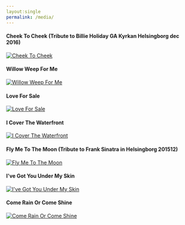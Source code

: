 ```yaml
---
layout:single
permalink: /media/
---
```


#### Cheek To Cheek (Tribute to Billie Holiday GA Kyrkan Helsingborg dec 2016)
[![Cheek To Cheek](http://img.youtube.com/vi/BqnJwBuJz0w/0.jpg)](https://youtu.be/BqnJwBuJz0w "Cheek To Cheek") 



#### Willow Weep For Me 
[![Willow Weep For Me](http://img.youtube.com/vi/JjiIvVANUbA/3.jpg)](https://youtu.be/JjiIvVANUbA "Willow Weep For Me") 


#### Love For Sale
[![Love For Sale](http://img.youtube.com/vi/K0wEcOOy5M8/3.jpg)](https://youtu.be/K0wEcOOy5M8 "Love For Sale") 

#### I Cover The Waterfront
[![I Cover The Waterfront](http://img.youtube.com/vi/Sh2a1eZThgc/3.jpg)](https://youtu.be/Sh2a1eZThgc "I Cover The Waterfront") 




#### Fly Me To The Moon (Tribute to Frank Sinatra in Helsingborg 201512)
<!--with John Venkiah piano, Kristoffer Rostedt drums and Niklas Uhrberg clarinet/sax -->

[![Fly Me To The Moon](http://img.youtube.com/vi/zcx--mUSjOA/3.jpg)](https://youtu.be/zcx--mUSjOA "Fly Me To The Moon") 


#### I've Got You Under My Skin
[![I've Got You Under My Skin](http://img.youtube.com/vi/ViZsfDUgHsc/1.jpg)](https://youtu.be/ViZsfDUgHsc "I've Got You Under My Skin") 

#### Come Rain Or Come Shine
[![Come Rain Or Come Shine](http://img.youtube.com/vi/07MYVEop3Mo/1.jpg)](https://youtu.be/07MYVEop3Mo "Come Rain Or Come Shine") 

